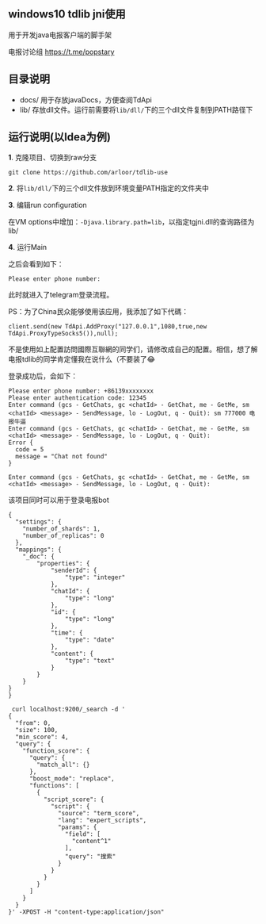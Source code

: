 ## windows10 tdlib jni使用

用于开发java电报客户端的脚手架

电报讨论组 https://t.me/popstary

## 目录说明

- docs/ 用于存放javaDocs，方便查阅TdApi
- lib/ 存放dll文件。运行前需要将`lib/dll/`下的三个dll文件复制到PATH路径下

## 运行说明(以Idea为例)

**1**. 克隆项目、切换到raw分支

```
git clone https://github.com/arloor/tdlib-use
```

**2**. 将`lib/dll/`下的三个dll文件放到环境变量PATH指定的文件夹中

**3**. 编辑run configuration

在VM options中增加：`-Djava.library.path=lib`，以指定tgjni.dll的查询路径为lib/

**4**. 运行Main

之后会看到如下：

```
Please enter phone number: 
```

此时就进入了telegram登录流程。

PS：为了China民众能够使用该应用，我添加了如下代碼：

```shell
client.send(new TdApi.AddProxy("127.0.0.1",1080,true,new TdApi.ProxyTypeSocks5()),null);
```

不是使用如上配置訪問國際互聯網的同学们，请修改成自己的配置。相信，想了解电报tdlib的同学肯定懂我在说什么（不要装了😂

登录成功后，会如下：

```shell script
Please enter phone number: +86139xxxxxxxx
Please enter authentication code: 12345
Enter command (gcs - GetChats, gc <chatId> - GetChat, me - GetMe, sm <chatId> <message> - SendMessage, lo - LogOut, q - Quit): sm 777000 电报牛逼
Enter command (gcs - GetChats, gc <chatId> - GetChat, me - GetMe, sm <chatId> <message> - SendMessage, lo - LogOut, q - Quit): 
Error {
  code = 5
  message = "Chat not found"
}

Enter command (gcs - GetChats, gc <chatId> - GetChat, me - GetMe, sm <chatId> <message> - SendMessage, lo - LogOut, q - Quit):
```

该项目同时可以用于登录电报bot


```shell script
{
  "settings": {
    "number_of_shards": 1,
    "number_of_replicas": 0
  },
  "mappings": {
	"_doc": {
		"properties": {
			"senderId": {
				"type": "integer"
			},
			"chatId": {
				"type": "long"
			},
			"id": {
				"type": "long"
			},
			"time": {
				"type": "date"
			},
			"content": {
				"type": "text"
			}
		}
	}
}
}
```

```shell script
 curl localhost:9200/_search -d '
{
  "from": 0,
  "size": 100,
  "min_score": 4,
  "query": {
    "function_score": {
      "query": {
        "match_all": {}
      },
      "boost_mode": "replace",
      "functions": [
        {
          "script_score": {
            "script": {
              "source": "term_score",
              "lang": "expert_scripts",
              "params": {
                "field": [
                  "content^1"
                ],
                "query": "搜索"
              }
            }
          }
        }
      ]
    }
  }
}' -XPOST -H "content-type:application/json"
```
